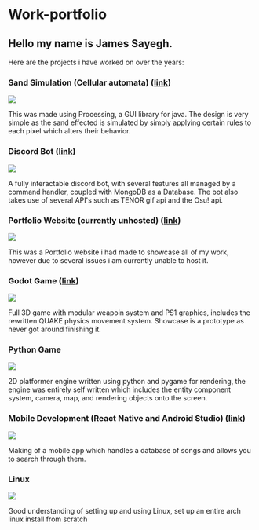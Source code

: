 # Work-portfolio
## Hello my name is James Sayegh.

Here are the projects i have worked on over the years:

### Sand Simulation (Cellular automata) ([link](https://github.com/Persona036/SandSimulation))
![](https://cdn.discordapp.com/attachments/816961724783525899/1001874725372448798/ezgif-5-ee048d81ac.gif)

This was made using Processing, a GUI library for java.
The design is very simple as the sand effected is simulated by simply applying certain rules to each pixel which alters their behavior.


### Discord Bot ([link](https://github.com/Persona036/Void-lotus))
![](https://cdn.discordapp.com/attachments/816961724783525899/1001878807336198254/unknown.png)

A fully interactable discord bot, with several features all managed by a command handler, coupled with MongoDB as a Database. The bot also takes use of several API's such as TENOR gif api and the Osu! api.

### Portfolio Website (currently unhosted) ([link](https://github.com/Persona036/persona036.github.io))
![](https://cdn.discordapp.com/attachments/816961724783525899/1001880548978982964/unknown.png)

This was a Portfolio website i had made to showcase all of my work, however due to several issues i am currently unable to host it.

### Godot Game ([link](https://github.com/Persona036/Godot-Quake-wallrun-prototype))
![](https://cdn.discordapp.com/attachments/816961724783525899/1001883240094769193/ezgif.com-gif-maker.gif)

Full 3D game with modular weapoin system and PS1 graphics, includes the rewritten QUAKE physics movement system. Showcase is a prototype as never got around finishing it.

### Python Game 
![](https://cdn.discordapp.com/attachments/816961724783525899/1001884192315027587/ezgif.com-gif-maker_1.gif)

2D platformer engine written using python and pygame for rendering, the engine was entirely self written which includes the entity component system, camera, map, and rendering objects onto the screen.

### Mobile Development (React Native and Android Studio) ([link](https://github.com/Persona036/drinkandsing))
![](https://cdn.discordapp.com/attachments/816961724783525899/1001886241924591646/Screenshot_20220727-191744_Drink_and_Sing.jpg)

Making of a mobile app which handles a database of songs and allows you to search through them.

### Linux
![](https://cdn.discordapp.com/attachments/751179904954925066/952216533659185234/2022-02-19_16-22.png)

Good understanding of setting up and using Linux, set up an entire arch linux install from scratch

